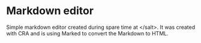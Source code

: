 # Markdown editor

Simple markdown editor created during spare time at &lt;/salt&gt;. It was created with CRA and is using Marked to convert the Markdown to HTML.